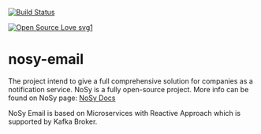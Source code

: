 [![Build Status](https://travis-ci.com/notification-system/nosy-email.svg?branch=master)](https://travis-ci.com/notification-system/nosy-email) 

[![Open Source Love svg1](https://badges.frapsoft.com/os/v1/open-source.svg?v=103)](https://github.com/ellerbrock/open-source-badges/)

# nosy-email
The project intend to give a full comprehensive solution for companies as a notification service. NoSy is a fully open-source project. More info can be found on NoSy page: 
<a href="https://docs.nosy.tech" rel="nofollow">NoSy Docs</a>



NoSy Email is based on Microservices with Reactive Approach which is supported by Kafka Broker.
